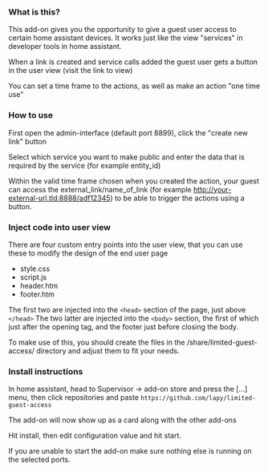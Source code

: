 ### What is this?

This add-on gives you the opportunity to give a guest user access
to certain home assistant devices. It works just like the view "services"
in developer tools in home assistant.

When a link is created and service calls added the guest user gets a button
in the user view (visit the link to view)

You can set a time frame to the actions, as well as make an action "one time use"

### How to use

First open the admin-interface (default port 8899),
click the "create new link" button

Select which service you want to make public and
enter the data that is required by the service (for example entity_id)

Within the valid time frame chosen when you created the action,
your guest can access the external_link/name_of_link 
(for example http://your-external-url.tld:8888/adf12345)
to be able to trigger the actions using a button.

### Inject code into user view

There are four custom entry points into the user view, that you 
can use these to modify the design of the end user page
- style.css
- script.js
- header.htm
- footer.htm

The first two are injected into the `<head>` section of the page, just above `</head>`
The two latter are injected into the `<body>` section, the first of which just after the opening tag,
and the footer just before closing the body.

To make use of this, you should create the files in the 
/share/limited-guest-access/ directory and adjust them to fit your needs.

### Install instructions

In home assistant, head to Supervisor -> add-on store 
and press the [...] menu, then click repositories and paste
`https://github.com/lapy/limited-guest-access`

The add-on will now show up as a card along with the other add-ons

Hit install, then edit configuration value and hit start.

If you are unable to start the add-on make sure nothing else is running
on the selected ports.
